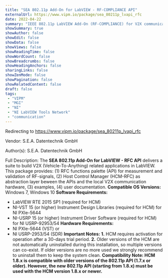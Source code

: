 ```yaml
---
title: "SEA 802.11p Add-On for LabVIEW - RF-COMPLIANCE API"
externalUrl: https://www.vipm.io/package/sea_80211p_lvapi_rfc
date: 2022-04-22
summary: "IEEE 802.11p LabVIEW Add-On (RF-COMPLIANCE) for V2X communications"
showSummary: true
showAuthor: false
showEdit: false
showData: false
showViews: false
showReadingTime: false
showWordCount: false
showBreadcrumbs: false
showHeadingAnchors: false
sharingLinks: false
showZenMode: false
showPagination: false
showRelatedContent: false
draft: false
tags:
 - "VIPM"
 - "MGI"
 - "NI"
 - "NI LabVIEW Tools Network"
 - "communication"
---
```


Redirecting to https://www.vipm.io/package/sea_80211p_lvapi_rfc

Vendor: S.E.A. Datentechnik GmbH

Author(s): S.E.A. Datentechnik GmbH
 
Full Description:
The **SEA 802.11p Add-On for LabVIEW - RFC API** delivers a suite to build  V2X (Vehicle-To-Anything) related applications in LabVIEW. This package provides: (1) RFC functions palette (API) for measurement and validation of RF-signals, (2) Host Control Manager (HCM-RFC) as abstraction layer beween the APIs and the local V2X communication hardware, (3) examples, (4) user documentation.
**Compatible OS Versions:** Windows 7, Windows 10
**Software Requirements:**
- LabVIEW RTE 2015 SP1 (required for HCM)
- NI-VST 15 (or higher) Instrument Design Libraries (required for HCM) for NI PXIe-5644
- NI-USRP 15 (or higher) Instrument Driver Software (required for HCM) for NI USRP-92953/54
**Hardware Requirements:**
- NI PXIe-5644 (VST) or
- NI USRP-2953/54 (SDR)
**Important Notes:** 
**1.** HCM requires activation for operation after a 30-days trial period.
**2.** Older versions of the HCM are not automatically uninstalled during this installation, so multiple versions can co-exist. If older versions are no more used we strongly recommend to uninstall them to keep the system clean.
**Compatibility Note:
HCM 1.8.x is compatible with older versions of the 802.11p API (1.7.x or older). However, the new 802.11p API (starting from 1.8.x) must be used with the HCM version 1.8.x or newer.**
